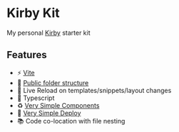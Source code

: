 # Kirby Kit

My personal [Kirby](https://getkirby.com/) starter kit

## Features

- ⚡️ [Vite](https://vitejs.dev/)
- 📂 [Public folder structure](https://getkirby.com/docs/guide/configuration#custom-folder-setup__public-folder-setup)
- 🔄 Live Reload on templates/snippets/layout changes
- 🦾 Typescript
- ♻️ [Very Simple Components](https://github.com/very-simple/components)
- 🚀 [Very Simple Deploy](https://github.com/very-simple/deploy)
- 📚 Code co-location with file nesting
